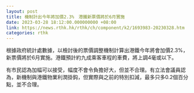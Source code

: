 ```yaml
---
layout: post
title: 機制計出今年將加價2.3%　港鐵新票價將於6月實施
date: 2023-03-28 18:12:00.000000000 +08:00
link: https://news.rthk.hk/rthk/ch/component/k2/1693983-20230328.htm
categories: rthk
---
```


根據政府統計處數據，以檢討後的票價調整機制計算出港鐵今年將會加價2.3%，新票價將於6月實施。港鐵預計約九成乘客車程的車費，將上調4毫或以下。

有巿民認為加幅可以接受，幅度不會令負擔好大，但並不合理。有立法會議員認為，新機制與港鐵物業利潤掛鈎，但實際與之前的特別扣減，最多只多0.2個百分點，並不合理。
